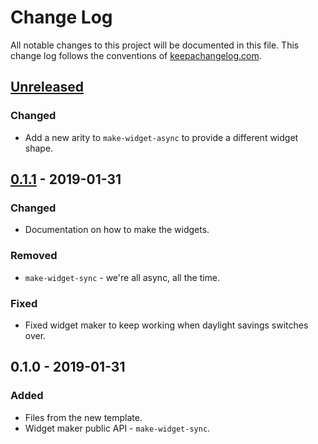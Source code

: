 # Change Log
All notable changes to this project will be documented in this file. This change log follows the conventions of [keepachangelog.com](http://keepachangelog.com/).

## [Unreleased]
### Changed
- Add a new arity to `make-widget-async` to provide a different widget shape.

## [0.1.1] - 2019-01-31
### Changed
- Documentation on how to make the widgets.

### Removed
- `make-widget-sync` - we're all async, all the time.

### Fixed
- Fixed widget maker to keep working when daylight savings switches over.

## 0.1.0 - 2019-01-31
### Added
- Files from the new template.
- Widget maker public API - `make-widget-sync`.

[Unreleased]: https://github.com/your-name/case/compare/0.1.1...HEAD
[0.1.1]: https://github.com/your-name/case/compare/0.1.0...0.1.1
